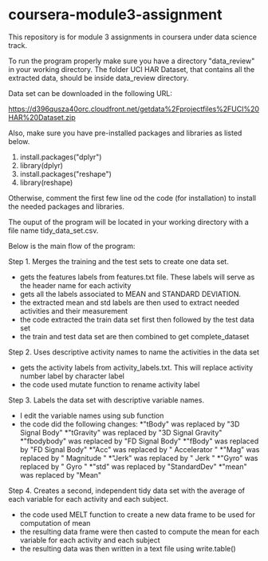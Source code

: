 # coursera-module3-assignment
This repository is for module 3 assignments in coursera under data science track.

To run the program properly make sure you have a directory "data_review"
in your working directory. The folder UCI HAR Dataset, that contains all the extracted data,
should be inside data_review directory.

Data set can be downloaded in the following URL:

https://d396qusza40orc.cloudfront.net/getdata%2Fprojectfiles%2FUCI%20HAR%20Dataset.zip


Also, make sure you have pre-installed packages and libraries as listed below.
  1. install.packages("dplyr")
  2. library(dplyr)
  3. install.packages("reshape")
  4. library(reshape)
  
Otherwise, comment the first few line od the code (for installation) to install the 
needed packages and libraries.

The ouput of the program will be located in your working directory with a file name
tidy_data_set.csv.

Below is the main flow of the program:

Step 1. Merges the training and the test sets to create one data set.
  * gets the features labels from features.txt file. These labels will serve as the header name for each activity
  * gets all the labels associated to MEAN and STANDARD DEVIATION. 
  * the extracted mean and std labels are then used to extract needed activities and their measurement
  * the code extracted the train data set first then followed by the test data set
  * the train and test data set are then combined to get complete_dataset
  
Step 2. Uses descriptive activity names to name the activities in the data set
  * gets the activity labels from activity_labels.txt. This will replace activity number label by character label
  * the code used mutate function to rename activity label
  
Step 3. Labels the data set with descriptive variable names.
  * I edit the variable names using sub function
  * the code did the following changes:
   *"tBody" was replaced by "3D Signal Body"
    *"tGravity" was replaced by "3D Signal Gravity"
    *"fbodybody" was replaced by "FD Signal Body"
    *"fBody" was replaced by "FD Signal Body"
    *"Acc" was replaced by " Accelerator "
    *"Mag" was replaced by " Magnitude "
    *"Jerk" was replaced by " Jerk "
    *"Gyro" was replaced by " Gyro "
    *"std" was replaced by "StandardDev"
    *"mean" was replaced by "Mean"
      
Step 4. Creates a second, independent tidy data set with the average of each variable for each activity and each subject.
  * the code used MELT function to create a new data frame to be used for computation of mean
  * the resulting data frame were then casted to compute the mean for each variable for each activity and each subject
  * the resulting data was then written in a text file using write.table()





